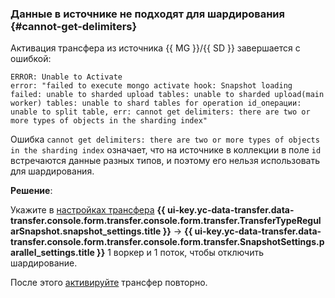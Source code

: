 ### Данные в источнике не подходят для шардирования {#cannot-get-delimiters}

Активация трансфера из источника {{ MG }}/{{ SD }} завершается с ошибкой:

```text
ERROR: Unable to Activate
error: "failed to execute mongo activate hook: Snapshot loading failed: unable to sharded upload tables: unable to sharded upload(main worker) tables: unable to shard tables for operation id_операции: unable to split table, err: cannot get delimiters: there are two or more types of objects in the sharding index"
```

Ошибка `cannot get delimiters: there are two or more types of objects in the sharding index` означает, что на источнике в коллекции в поле `id` встречаются данные разных типов, и поэтому его нельзя использовать для шардирования.

**Решение**:

Укажите в [настройках трансфера](../../../../data-transfer/operations/transfer.md#update-copy-repl) **{{ ui-key.yc-data-transfer.data-transfer.console.form.transfer.console.form.transfer.TransferTypeRegularSnapshot.snapshot_settings.title }}** → **{{ ui-key.yc-data-transfer.data-transfer.console.form.transfer.console.form.transfer.SnapshotSettings.parallel_settings.title }}** 1 воркер и 1 поток, чтобы отключить шардирование.

После этого [активируйте](../../../../data-transfer/operations/transfer.md#activate) трансфер повторно.
